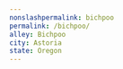 ```yaml
---
﻿nonslashpermalink: bichpoo
permalink: /bichpoo/
alley: Bichpoo
city: Astoria
state: Oregon
---
```

